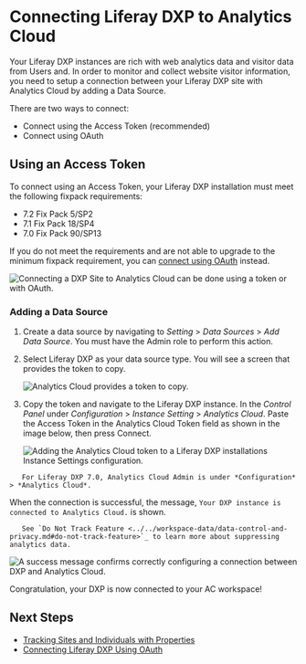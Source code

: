 # Connecting Liferay DXP to Analytics Cloud

Your Liferay DXP instances are rich with web analytics data and visitor data from Users and. In order to monitor and collect website visitor information, you need to setup a connection between your Liferay DXP site with Analytics Cloud by adding a Data Source.

There are two ways to connect:

* Connect using the Access Token (recommended)
* Connect using OAuth

## Using an Access Token

To connect using an Access Token, your Liferay DXP installation must meet the following fixpack requirements:

* 7.2 Fix Pack 5/SP2
* 7.1 Fix Pack 18/SP4
* 7.0 Fix Pack 90/SP13

If you do not meet the requirements and are not able to upgrade to the minimum fixpack requirement, you can [connect using OAuth](./connecting-liferay-dxp-using-oauth.md) instead.

![Connecting a DXP Site to Analytics Cloud can be done using a token or with OAuth.](connecting-liferay-dxp-to-analytics-cloud/images/01.png)

### Adding a Data Source

1. Create a data source by navigating to *Setting* > *Data Sources* > *Add Data Source*. You must have the Admin role to perform this action.

1. Select Liferay DXP as your data source type. You will see a screen that provides the token to copy.

      ![Analytics Cloud provides a token to copy.](connecting-liferay-dxp-to-analytics-cloud/images/02.png)

1. Copy the token and navigate to the Liferay DXP instance. In the *Control Panel* under *Configuration* > *Instance Setting* > *Analytics Cloud*. Paste the Access Token in the Analytics Cloud Token field as shown in the image below, then press Connect.

      ![Adding the Analytics Cloud token to a Liferay DXP installations Instance Settings configuration.](connecting-liferay-dxp-to-analytics-cloud/images/03.png)

```note::
   For Liferay DXP 7.0, Analytics Cloud Admin is under *Configuration* > *Analytics Cloud*.
```

When the connection is successful, the message, `Your DXP instance is connected to Analytics Cloud.` is shown.

```note::
   See `Do Not Track Feature <../../workspace-data/data-control-and-privacy.md#do-not-track-feature>`_ to learn more about suppressing analytics data.
```

![A success message confirms correctly configuring a connection between DXP and Analytics Cloud.](connecting-liferay-dxp-to-analytics-cloud/images/04.png)

Congratulation, your DXP is now connected to your AC workspace!

## Next Steps

* [Tracking Sites and Individuals with Properties](./tracking-sites-and-individuals-using-properties.md)
* [Connecting Liferay DXP Using OAuth](./connecting-liferay-dxp-using-oauth.md)
